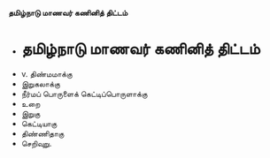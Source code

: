 **தமிழ்நாடு மாணவர் கணினித் திட்டம்**
- # தமிழ்நாடு மாணவர் கணினித் திட்டம்
- v. திண்மமாக்கு
- இறுகலாக்கு
- நீர்மப் பொருளைக் கெட்டிப்பொருளாக்கு
- உறை
- இறுகு
- கெட்டியாகு
- திண்ணிதாகு
- செறிவுறு.

